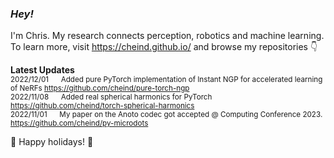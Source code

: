 ### *Hey!* 

<!--<img align="right" src="https://github-readme-stats.vercel.app/api?username=cheind" width="40%">-->
I'm Chris. My research connects perception, robotics and machine learning. <br>
To learn more, visit https://cheind.github.io/ and browse my repositories :point_down:
<br>

**Latest Updates**<br>
<sub>
  2022/12/01 &nbsp;&nbsp;&nbsp;&nbsp; Added pure PyTorch implementation of Instant NGP for accelerated learning of NeRFs https://github.com/cheind/pure-torch-ngp<br>
  2022/11/08 &nbsp;&nbsp;&nbsp;&nbsp; Added real spherical harmonics for PyTorch https://github.com/cheind/torch-spherical-harmonics<br>
  2022/11/01 &nbsp;&nbsp;&nbsp;&nbsp; My paper on the Anoto codec got accepted @ Computing Conference 2023. https://github.com/cheind/py-microdots<br>
  <!--2022/09/01 &nbsp;&nbsp;&nbsp;&nbsp; Added signed distance field toolbox for Python. https://github.com/cheind/sdftoolbox<br>  -->
</sub>

 :christmas_tree: Happy holidays! :christmas_tree: 




